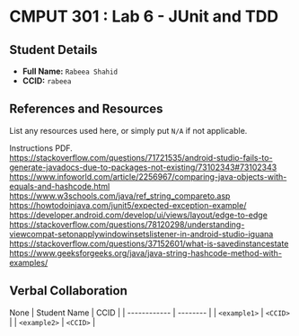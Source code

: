 # CMPUT 301 : Lab 6 - JUnit and TDD

## Student Details

- **Full Name:** `Rabeea Shahid`
- **CCID:** `rabeea`

## References and Resources

List any resources used here, or simply put `N/A` if not applicable.

Instructions PDF.   
https://stackoverflow.com/questions/71721535/android-studio-fails-to-generate-javadocs-due-to-packages-not-existing/73102343#73102343   
https://www.infoworld.com/article/2256967/comparing-java-objects-with-equals-and-hashcode.html   
https://www.w3schools.com/java/ref_string_compareto.asp   
https://howtodoinjava.com/junit5/expected-exception-example/   
https://developer.android.com/develop/ui/views/layout/edge-to-edge   
https://stackoverflow.com/questions/78120298/understanding-viewcompat-setonapplywindowinsetslistener-in-android-studio-iguana   
https://stackoverflow.com/questions/37152601/what-is-savedinstancestate   
https://www.geeksforgeeks.org/java/java-string-hashcode-method-with-examples/   

## Verbal Collaboration
None
| Student Name | CCID     |
| ------------ | -------- |
| `<example1>` | `<CCID>` |
| `<example2>` | `<CCID>` |
